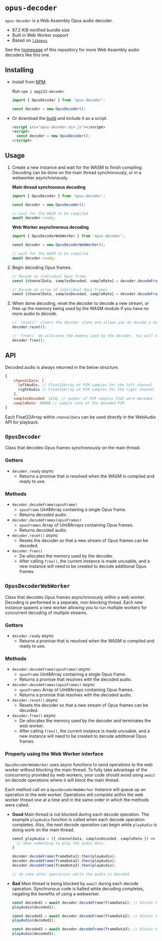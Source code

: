 # `opus-decoder`

`opus-decoder` is a Web Assembly Opus audio decoder.
  * 87.2 KiB minified bundle size
  * Built in Web Worker support
  * Based on [`libopus`](https://github.com/xiph/opus)

See the [homepage](https://github.com/eshaz/wasm-audio-decoders) of this repository for more Web Assembly audio decoders like this one.

## Installing
* Install from [NPM](https://www.npmjs.com/package/opus-decoder).

  Run `npm i mpg123-decoder`

  ```javascript
  import { OpusDecoder } from 'opus-decoder';

  const decoder = new OpusDecoder();
  ```
 
* Or download the [build](https://github.com/eshaz/wasm-audio-decoders/tree/master/src/opus-decoder/dist) and include it as a script.
  ```html
  <script src="opus-decoder.min.js"></script>
  <script>
    const decoder = new OpusDecoder();
  </script>
  ```

## Usage

1. Create a new instance and wait for the WASM to finish compiling. Decoding can be done on the main thread synchronously, or in a webworker asynchronously.

   **Main thread synchronous decoding**
   ```javascript
   import { OpusDecoder } from 'opus-decoder';

   const decoder = new OpusDecoder();

   // wait for the WASM to be compiled
   await decoder.ready;
   ```

   **Web Worker asynchronous decoding**
   ```javascript
   import { OpusDecoderWebWorker } from 'opus-decoder';

   const decoder = new OpusDecoderWebWorker();

   // wait for the WASM to be compiled
   await decoder.ready;
   ```

1. Begin decoding Opus frames.

   ```javascript  
   // Decode an individual Opus frame
   const {channelData, samplesDecoded, sampleRate} = decoder.decodeFrame(opusFrame);
   
   // Decode an array of individual Opus frames
   const {channelData, samplesDecoded, sampleRate} = decoder.decodeFrames(opusFrameArray);
   ```

1. When done decoding, reset the decoder to decode a new stream, or free up the memory being used by the WASM module if you have no more audio to decode. 

   ```javascript
   // `reset()` clears the decoder state and allows you do decode a new stream of Opus frames.
   decoder.reset();

   // `free()` de-allocates the memory used by the decoder. You will need to create a new instance after calling `free()` to start decoding again.
   decoder.free();
   ```

## API

Decoded audio is always returned in the below structure.

```javascript
{
    channelData: [
      leftAudio, // Float32Array of PCM samples for the left channel
      rightAudio // Float32Array of PCM samples for the right channel
    ],
    samplesDecoded: 1234, // number of PCM samples that were decoded
    sampleRate: 48000 // sample rate of the decoded PCM
}
```

Each Float32Array within `channelData` can be used directly in the WebAudio API for playback.

## `OpusDecoder`

Class that decodes Opus frames synchronously on the main thread.

### Getters
* `decoder.ready` *async*
  * Returns a promise that is resolved when the WASM is compiled and ready to use.

### Methods

* `decoder.decodeFrame(opusFrame)`
  * `opusFrame` Uint8Array containing a single Opus frame.
  * Returns decoded audio.
* `decoder.decodeFrames(opusFrames)`
  * `opusFrames` Array of Uint8Arrays containing Opus frames.
  * Returns decoded audio.
* `decoder.reset()` *async*
  * Resets the decoder so that a new stream of Opus frames can be decoded.
* `decoder.free()`
  * De-allocates the memory used by the decoder.
  * After calling `free()`, the current instance is made unusable, and a new instance will need to be created to decode additional Opus frames.

## `OpusDecoderWebWorker`

Class that decodes Opus frames asynchronously within a web worker. Decoding is performed in a separate, non-blocking thread. Each new instance spawns a new worker allowing you to run multiple workers for concurrent decoding of multiple streams.

### Getters
* `decoder.ready` *async*
  * Returns a promise that is resolved when the WASM is compiled and ready to use.

### Methods

* `decoder.decodeFrame(opusFrame)` *async*
  * `opusFrame` Uint8Array containing a single Opus frame.
  * Returns a promise that resolves with the decoded audio.
* `decoder.decodeFrames(opusFrames)` *async*
  * `opusFrames` Array of Uint8Arrays containing Opus frames.
  * Returns a promise that resolves with the decoded audio.
* `decoder.reset()` *async*
  * Resets the decoder so that a new stream of Opus frames can be decoded.
* `decoder.free()` *async*
  * De-allocates the memory used by the decoder and terminates the web worker.
  * After calling `free()`, the current instance is made unusable, and a new instance will need to be created to decode additional Opus frames.

### Properly using the Web Worker interface

`OpusDecoderWebWorker` uses async functions to send operations to the web worker without blocking the main thread. To fully take advantage of the concurrency provided by web workers, your code should avoid using `await` on decode operations where it will block the main thread.

Each method call on a `OpusDecoderWebWorker` instance will queue up an operation to the web worker. Operations will complete within the web worker thread one at a time and in the same order in which the methods were called.

  * **Good** Main thread is not blocked during each decode operation. The example `playAudio` function is called when each decode operation completes. Also, the next decode operation can begin while `playAudio` is doing work on the main thread.
    ```javascript
    const playAudio = ({ channelData, samplesDecoded, sampleRate }) => {
      // does something to play the audio data.
    }

    decoder.decodeFrame(frameData1).then(playAudio);
    decoder.decodeFrame(frameData2).then(playAudio);
    decoder.decodeFrame(frameData3).then(playAudio);

    // do some other operations while the audio is decoded
    ```

  * **Bad** Main thread is being blocked by `await` during each decode operation. Synchronous code is halted while decoding completes, negating the benefits of using a webworker.
    ```javascript
    const decoded1 = await decoder.decodeFrame(frameData1); // blocks the main thread
    playAudio(decoded1);

    const decoded2 = await decoder.decodeFrame(frameData2); // blocks the main thread
    playAudio(decoded2);

    const decoded3 = await decoder.decodeFrame(frameData3); // blocks the main thread
    playAudio(decoded3);
    ```
